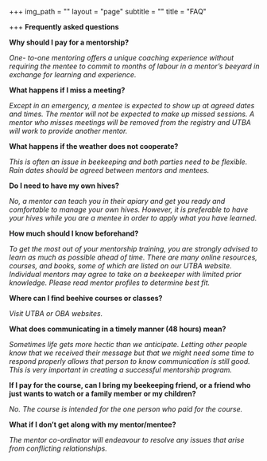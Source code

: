 +++
img_path = ""
layout = "page"
subtitle = ""
title = "FAQ"

+++
**Frequently asked questions**

**Why should I pay for a mentorship?**

_One- to-one mentoring offers a unique coaching experience without requiring the mentee to commit to months of labour in a mentor’s beeyard in exchange for learning and experience._

**What happens if I miss a meeting?**

_Except in an emergency, a mentee is expected to show up at agreed dates and times. The mentor will not be expected to make up missed sessions. A mentor who misses meetings will be removed from the registry and UTBA will work to provide another mentor._

**What happens if the weather does not cooperate?**

_This is often an issue in beekeeping and both parties need to be flexible. Rain dates should be agreed between mentors and mentees._

**Do I need to have my own hives?**

_No, a mentor can teach you in their apiary and get you ready and comfortable to manage your own hives. However, it is preferable to have your hives while you are a mentee in order to apply what you have learned._

**How much should I know beforehand?**

_To get the most out of your mentorship training, you are strongly advised to learn as much as possible ahead of time. There are many online resources, courses, and books, some of which are listed on our UTBA website. Individual mentors may agree to take on a beekeeper with limited prior knowledge. Please read mentor profiles to determine best fit._

**Where can I find beehive courses or classes?**

_Visit UTBA or OBA websites._

**What does communicating in a timely manner (48 hours) mean?**

_Sometimes life gets more hectic than we anticipate. Letting other people know that we received their message but that we might need some time to respond properly allows that person to know communication is still good. This is very important in creating a successful mentorship program._

**If I pay for the course, can I bring my beekeeping friend, or a friend who just wants to watch or a family member or my children?**

_No. The course is intended for the one person who paid for the course._

**What if I don’t get along with my mentor/mentee?**

_The mentor co-ordinator will endeavour to resolve any issues that arise from conflicting relationships._